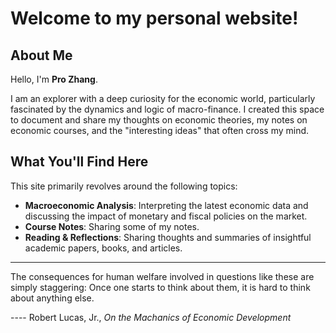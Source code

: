 # Welcome to my personal website!

## About Me

Hello, I'm **Pro Zhang**.

I am an explorer with a deep curiosity for the economic world, particularly fascinated by the dynamics and logic of macro-finance. I created this space to document and share my thoughts on economic theories, my notes on economic courses, and the "interesting ideas" that often cross my mind.

## What You'll Find Here

This site primarily revolves around the following topics:

* **Macroeconomic Analysis**: Interpreting the latest economic data and discussing the impact of monetary and fiscal policies on the market.
* **Course Notes**: Sharing some of my notes.
* **Reading & Reflections**: Sharing thoughts and summaries of insightful academic papers, books, and articles.

---

The consequences for human welfare involved in questions like these are simply staggering: Once one starts to think about them, it is hard to think about anything else.

---- Robert Lucas, Jr., *On the Machanics of Economic Development*
